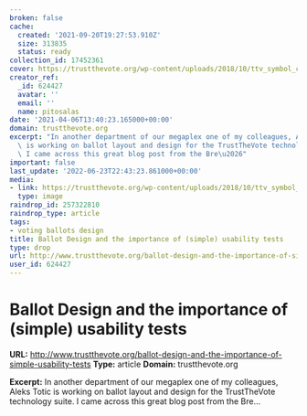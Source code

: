```yaml
---
broken: false
cache:
  created: '2021-09-20T19:27:53.910Z'
  size: 313835
  status: ready
collection_id: 17452361
cover: https://trustthevote.org/wp-content/uploads/2018/10/ttv_symbol_color_check.png?w=237
creator_ref:
  _id: 624427
  avatar: ''
  email: ''
  name: pitosalas
date: '2021-04-06T13:40:23.165000+00:00'
domain: trustthevote.org
excerpt: "In another department of our megaplex one of my colleagues, Aleks Totic\
  \ is working on ballot layout and design for the TrustTheVote technology suite.\
  \ I came across this great blog post from the Bre\u2026"
important: false
last_update: '2022-06-23T22:43:23.861000+00:00'
media:
- link: https://trustthevote.org/wp-content/uploads/2018/10/ttv_symbol_color_check.png?w=237
  type: image
raindrop_id: 257322810
raindrop_type: article
tags:
- voting ballots design
title: Ballot Design and the importance of (simple) usability tests
type: drop
url: http://www.trustthevote.org/ballot-design-and-the-importance-of-simple-usability-tests
user_id: 624427
---
```


# Ballot Design and the importance of (simple) usability tests

**URL:** http://www.trustthevote.org/ballot-design-and-the-importance-of-simple-usability-tests
**Type:** article
**Domain:** trustthevote.org

**Excerpt:** In another department of our megaplex one of my colleagues, Aleks Totic is working on ballot layout and design for the TrustTheVote technology suite. I came across this great blog post from the Bre…
